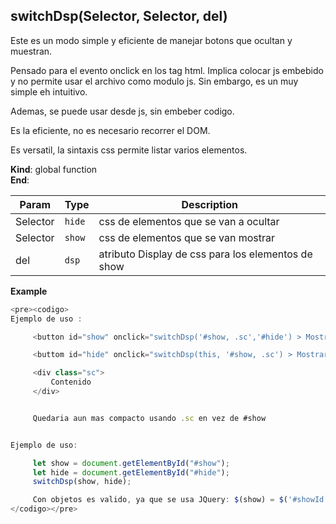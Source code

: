 <a name="switchDsp"></a>

## switchDsp(Selector, Selector, del)
Este es un modo simple y eficiente de manejar botons que ocultan y muestran.Pensado para el evento onclick en los tag html. Implica colocar js embebido y nopermite usar el archivo como modulo js. Sin embargo, es un muy simple eh intuitivo.Ademas, se puede usar desde js, sin embeber codigo.Es la eficiente, no es necesario recorrer el DOM.Es versatil, la sintaxis css permite listar varios elementos.

**Kind**: global function  
**End**:   

| Param | Type | Description |
| --- | --- | --- |
| Selector | <code>hide</code> | css de elementos que se van a ocultar |
| Selector | <code>show</code> | css de elementos que se van mostrar |
| del | <code>dsp</code> | atributo Display de css para los elementos de show |

**Example**  
```js
<pre><codigo>Ejemplo de uso :     <button id="show" onclick="switchDsp('#show, .sc','#hide') > Mostrar </button>     <buttom id="hide" onclick="switchDsp(this, '#show, .sc') > Mostrar </button>     <div class="sc">          Contenido      </div>     Quedaria aun mas compacto usando .sc en vez de #showEjemplo de uso:     let show = document.getElementById("#show");     let hide = document.getElementById("#hide");     switchDsp(show, hide);     Con objetos es valido, ya que se usa JQuery: $(show) = $('#showId')</codigo></pre>
```
